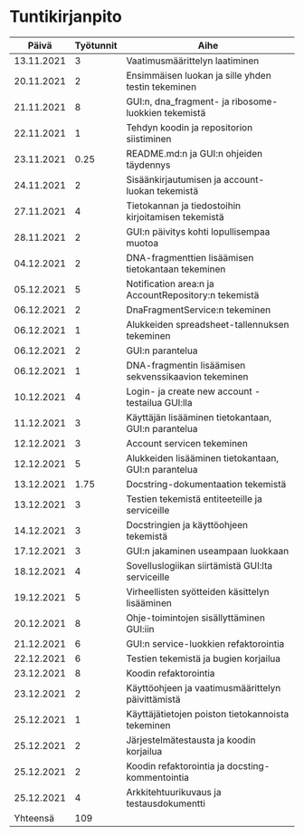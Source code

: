 # Tuntikirjanpito
|Päivä     |Työtunnit|Aihe                                                |
|----------|---------|----------------------------------------------------|
|13.11.2021|3        |Vaatimusmäärittelyn laatiminen                      |
|20.11.2021|2        |Ensimmäisen luokan ja sille yhden testin tekeminen  |
|21.11.2021|8        |GUI:n, dna_fragment- ja ribosome-luokkien tekemistä |
|22.11.2021|1        |Tehdyn koodin ja repositorion siistiminen           |
|23.11.2021|0.25     |README.md:n ja GUI:n ohjeiden täydennys             |
|24.11.2021|2        |Sisäänkirjautumisen ja account-luokan tekemistä     |
|27.11.2021|4        |Tietokannan ja tiedostoihin kirjoitamisen tekemistä |
|28.11.2021|2        |GUI:n päivitys kohti lopullisempaa muotoa           |
|04.12.2021|2        |DNA-fragmenttien lisäämisen tietokantaan tekeminen  |
|05.12.2021|5        |Notification area:n ja AccountRepository:n tekemistä|
|06.12.2021|2        |DnaFragmentService:n tekeminen                      |
|06.12.2021|1        |Alukkeiden spreadsheet-tallennuksen tekeminen       |
|06.12.2021|2        |GUI:n parantelua                                    |
|06.12.2021|1        |DNA-fragmentin lisäämisen sekvenssikaavion tekeminen|
|10.12.2021|4        |Login- ja create new account -testailua GUI:lla     |
|11.12.2021|3        |Käyttäjän lisääminen tietokantaan, GUI:n parantelua |
|12.12.2021|3        |Account servicen tekeminen                          |
|12.12.2021|5        |Alukkeiden lisääminen tietokantaan, GUI:n parantelua|
|13.12.2021|1.75     |Docstring-dokumentaation tekemistä                  |
|13.12.2021|3        |Testien tekemistä entiteeteille ja serviceille      |
|14.12.2021|3        |Docstringien ja käyttöohjeen tekemistä              |
|17.12.2021|3        |GUI:n jakaminen useampaan luokkaan                  |
|18.12.2021|4        |Sovelluslogiikan siirtämistä GUI:lta serviceille    |
|19.12.2021|5        |Virheellisten syötteiden käsittelyn lisääminen      |
|20.12.2021|8        |Ohje-toimintojen sisällyttäminen GUI:iin            |
|21.12.2021|6        |GUI:n service-luokkien refaktorointia               |
|22.12.2021|6        |Testien tekemistä ja bugien korjailua               |
|23.12.2021|8        |Koodin refaktorointia                               |
|23.12.2021|2        |Käyttöohjeen ja vaatimusmäärittelyn päivittämistä   |
|25.12.2021|1        |Käyttäjätietojen poiston tietokannoista tekeminen   |
|25.12.2021|2        |Järjestelmätestausta ja koodin korjailua            |
|25.12.2021|2        |Koodin refaktorointia ja docsting-kommentointia     |
|25.12.2021|4        |Arkkitehtuurikuvaus ja testausdokumentti            |
|Yhteensä  |109      |                                                    |

